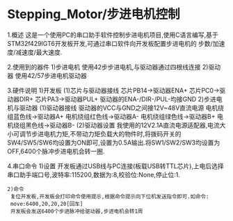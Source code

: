 # Stepping_Motor/步进电机控制
1.概述
    这是一个使用PC的串口助手软件控制步进电机项目,使用C语言编写,基于STM32f429IGT6开发板开发,可通过串口软件向开发板配置步进电机的 步数/加速度/减速度/最大速度.
    
2.使用到的器件
  1)步进电机
    使用42步步进电机,与驱动器通过四根线连接
  2)驱动器
    使用42/57步进电机驱动器
    
3.硬件说明
  1)开发板
    (1)芯片与驱动器接线
      芯片PB14->驱动器ENA+
      芯片PC0->驱动器DIR+
      芯片PA3->驱动器PUL+
      驱动器的ENA-/DIR-/PUL-均接GND
   2)步进电机与驱动器
    (1)驱动器接线
      驱动器的VCC与GND之间接12V~48V直流电源
      电机绕组蓝色线->驱动器A+
      电机绕组红色线->驱动器A-
      电机绕组绿色线->驱动器B+
      电机绕组黑色线->驱动器B-
     (2)驱动器设置
       我使用的12V2.1A直流电源适配器,电流大小可调节步进电机力矩,不带动力矩负载大的物件时,将拨码开关的SW4/SW5/SW6均设置为ON即可,设置为0.5A输出.将SW1/SW2/SW3均设置为OFF,6400个脉冲步进电机会转一圈.
       
4.串口命令
    1)设置
      开发板通过USB线与PC连接(板载USB转TTL芯片),上电后选择串口助手端口号,波特率:115200,数据为:8,校验位:None,停止位:1.
  
    2)命令
     复位开发板,开发板会打印命令使用提示,根据命令提示向下位机发送指令即可.如命令:
     move:6400,20,20,20[回车]
     开发板会发送6400个步进脉冲给驱动器,步进电机会转1周
    
